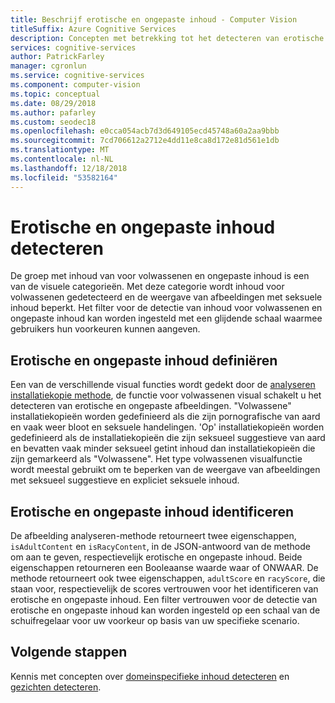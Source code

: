 ```yaml
---
title: Beschrijf erotische en ongepaste inhoud - Computer Vision
titleSuffix: Azure Cognitive Services
description: Concepten met betrekking tot het detecteren van erotische en ongepaste inhoud in afbeeldingen met behulp van de Computer Vision-APi.
services: cognitive-services
author: PatrickFarley
manager: cgronlun
ms.service: cognitive-services
ms.component: computer-vision
ms.topic: conceptual
ms.date: 08/29/2018
ms.author: pafarley
ms.custom: seodec18
ms.openlocfilehash: e0cca054acb7d3d649105ecd45748a60a2aa9bbb
ms.sourcegitcommit: 7cd706612a2712e4dd11e8ca8d172e81d561e1db
ms.translationtype: MT
ms.contentlocale: nl-NL
ms.lasthandoff: 12/18/2018
ms.locfileid: "53582164"
---
```

# <a name="detecting-adult-and-racy-content"></a>Erotische en ongepaste inhoud detecteren

De groep met inhoud van voor volwassenen en ongepaste inhoud is een van de visuele categorieën. Met deze categorie wordt inhoud voor volwassenen gedetecteerd en de weergave van afbeeldingen met seksuele inhoud beperkt. Het filter voor de detectie van inhoud voor volwassenen en ongepaste inhoud kan worden ingesteld met een glijdende schaal waarmee gebruikers hun voorkeuren kunnen aangeven.

## <a name="defining-adult-and-racy-content"></a>Erotische en ongepaste inhoud definiëren

Een van de verschillende visual functies wordt gedekt door de [analyseren installatiekopie methode](https://westus.dev.cognitive.microsoft.com/docs/services/5adf991815e1060e6355ad44/operations/56f91f2e778daf14a499e1fa), de functie voor volwassenen visual schakelt u het detecteren van erotische en ongepaste afbeeldingen. "Volwassene" installatiekopieën worden gedefinieerd als die zijn pornografische van aard en vaak weer bloot en seksuele handelingen. 'Op' installatiekopieën worden gedefinieerd als de installatiekopieën die zijn seksueel suggestieve van aard en bevatten vaak minder seksueel getint inhoud dan installatiekopieën die zijn gemarkeerd als "Volwassene". Het type volwassenen visualfunctie wordt meestal gebruikt om te beperken van de weergave van afbeeldingen met seksueel suggestieve en expliciet seksuele inhoud.

## <a name="identifying-adult-and-racy-content"></a>Erotische en ongepaste inhoud identificeren

De afbeelding analyseren-methode retourneert twee eigenschappen, `isAdultContent` en `isRacyContent`, in de JSON-antwoord van de methode om aan te geven, respectievelijk erotische en ongepaste inhoud. Beide eigenschappen retourneren een Booleaanse waarde waar of ONWAAR. De methode retourneert ook twee eigenschappen, `adultScore` en `racyScore`, die staan voor, respectievelijk de scores vertrouwen voor het identificeren van erotische en ongepaste inhoud. Een filter vertrouwen voor de detectie van erotische en ongepaste inhoud kan worden ingesteld op een schaal van de schuifregelaar voor uw voorkeur op basis van uw specifieke scenario.

## <a name="next-steps"></a>Volgende stappen

Kennis met concepten over [domeinspecifieke inhoud detecteren](concept-detecting-domain-content.md) en [gezichten detecteren](concept-detecting-faces.md).